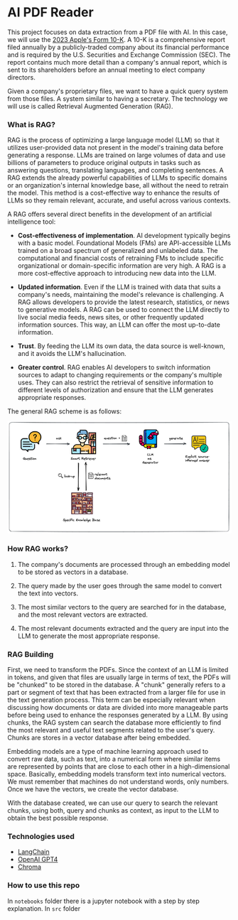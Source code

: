 # AI PDF Reader


This project focuses on data extraction from a PDF file with AI. In this case, we will use the [2023 Apple's Form 10-K](https://s2.q4cdn.com/470004039/files/doc_earnings/2023/q4/filing/_10-K-Q4-2023-As-Filed.pdf). A 10-K is a comprehensive report filed annually by a publicly-traded company about its financial performance and is required by the U.S. Securities and Exchange Commission (SEC). The report contains much more detail than a company's annual report, which is sent to its shareholders before an annual meeting to elect company directors.

Given a company's proprietary files, we want to have a quick query system from those files. A system similar to having a secretary. The technology we will use is called Retrieval Augmented Generation (RAG). 

### What is RAG?

RAG is the process of optimizing a large language model (LLM) so that it utilizes user-provided data not present in the model's training data before generating a response. LLMs are trained on large volumes of data and use billions of parameters to produce original outputs in tasks such as answering questions, translating languages, and completing sentences. A RAG extends the already powerful capabilities of LLMs to specific domains or an organization's internal knowledge base, all without the need to retrain the model. This method is a cost-effective way to enhance the results of LLMs so they remain relevant, accurate, and useful across various contexts.

A RAG offers several direct benefits in the development of an artificial intelligence tool:

+ **Cost-effectiveness of implementation**. AI development typically begins with a basic model. Foundational Models (FMs) are API-accessible LLMs trained on a broad spectrum of generalized and unlabeled data. The computational and financial costs of retraining FMs to include specific organizational or domain-specific information are very high. A RAG is a more cost-effective approach to introducing new data into the LLM.

+ **Updated information**. Even if the LLM is trained with data that suits a company's needs, maintaining the model's relevance is challenging. A RAG allows developers to provide the latest research, statistics, or news to generative models. A RAG can be used to connect the LLM directly to live social media feeds, news sites, or other frequently updated information sources. This way, an LLM can offer the most up-to-date information.

+ **Trust**. By feeding the LLM its own data, the data source is well-known, and it avoids the LLM's hallucination.

+ **Greater control**. RAG enables AI developers to switch information sources to adapt to changing requirements or the company's multiple uses. They can also restrict the retrieval of sensitive information to different levels of authorization and ensure that the LLM generates appropriate responses.

The general RAG scheme is as follows:

![rag](images/rag.png)


### How RAG works?

1. The company's documents are processed through an embedding model to be stored as vectors in a database.

2. The query made by the user goes through the same model to convert the text into vectors.

3. The most similar vectors to the query are searched for in the database, and the most relevant vectors are extracted.

4. The most relevant documents extracted and the query are input into the LLM to generate the most appropriate response.



### RAG Building

First, we need to transform the PDFs. Since the context of an LLM is limited in tokens, and given that files are usually large in terms of text, the PDFs will be "chunked" to be stored in the database. A "chunk" generally refers to a part or segment of text that has been extracted from a larger file for use in the text generation process. This term can be especially relevant when discussing how documents or data are divided into more manageable parts before being used to enhance the responses generated by a LLM. By using chunks, the RAG system can search the database more efficiently to find the most relevant and useful text segments related to the user's query. Chunks are stores in a vector database after being embedded.

Embedding models are a type of machine learning approach used to convert raw data, such as text, into a numerical form where similar items are represented by points that are close to each other in a high-dimensional space. Basically, embedding models transform text into numerical vectors. We must remember that machines do not understand words, only numbers. Once we have the vectors, we create the vector database.

With the database created, we can use our query to search the relevant chunks, using both, query and chunks as context, as input to the LLM to obtain the best possible response.


### Technologies used

+ [LangChain](https://www.langchain.com/)
+ [OpenAI GPT4](https://openai.com/)
+ [Chroma](https://www.trychroma.com/)


### How to use this repo

In `notebooks` folder there is a jupyter notebook with a step by step explanation. In `src` folder 